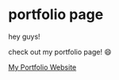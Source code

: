 # portfolio page

hey guys!

check out my portfolio page! :smile:

<a href="https://anupamlalwani.github.io/" target="_blank">My Portfolio Website</a>

